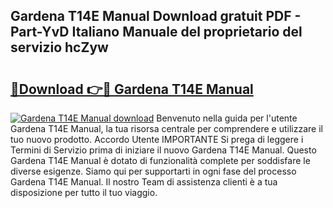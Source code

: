 ## Gardena T14E Manual Download gratuit PDF - Part-YvD Italiano Manuale del proprietario del servizio hcZyw

# <h2><a href="http://dfb0k40.blite.top/?on=Gardena+T14E+Manual">🔗Download 👉🔴 Gardena T14E Manual</a></h2>

[![Gardena T14E Manual download](https://i.imgur.com/lujVjoI.png)](http://dfb0k40.blite.top/?on=Gardena+T14E+Manual)
Benvenuto nella guida per l'utente Gardena T14E Manual, la tua risorsa centrale per comprendere e utilizzare il tuo nuovo prodotto. Accordo Utente IMPORTANTE Si prega di leggere i Termini di Servizio prima di iniziare il nuovo Gardena T14E Manual. Questo Gardena T14E Manual è dotato di funzionalità complete per soddisfare le diverse esigenze. Siamo qui per supportarti in ogni fase del processo Gardena T14E Manual. Il nostro Team di assistenza clienti è a tua disposizione per tutto il tuo viaggio.
